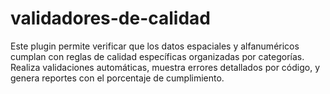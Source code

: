 # validadores-de-calidad
Este plugin permite verificar que los datos espaciales y alfanuméricos cumplan con reglas de calidad específicas organizadas por categorías. Realiza validaciones automáticas, muestra errores detallados por código, y genera reportes con el porcentaje de cumplimiento.
